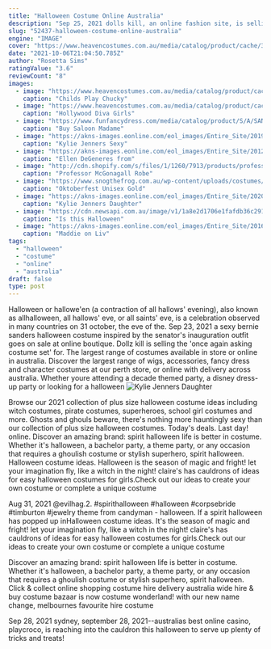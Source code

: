```yaml
---
title: "Halloween Costume Online Australia"
description: "Sep 25, 2021 dolls kill, an online fashion site, is selling a halloween costume based on bernie sanders, hilariously named the once again asking costume set. for $85, you can dress up like the"
slug: "52437-halloween-costume-online-australia"
engine: "IMAGE"
cover: "https://www.heavencostumes.com.au/media/catalog/product/cache/3ca7c4de79fd9294a778cbfdebc9dde4/s/m/smf-39099-chucky-red-blue-womens-halloween-fancy-dress-costume-image-2-1200.jpg"
date: "2021-10-06T21:04:50.785Z"
author: "Rosetta Sims"
ratingValue: "3.6"
reviewCount: "8"
images:
  - image: "https://www.heavencostumes.com.au/media/catalog/product/cache/3ca7c4de79fd9294a778cbfdebc9dde4/s/m/smf-39099-chucky-red-blue-womens-halloween-fancy-dress-costume-image-2-1200.jpg"
    caption: "Childs Play Chucky"
  - image: "https://www.heavencostumes.com.au/media/catalog/product/cache/3ca7c4de79fd9294a778cbfdebc9dde4/k/-/k-cc-00447-girls-black-hollywood-diva-kids-movie-star-costume-700_1.jpg"
    caption: "Hollywood Diva Girls"
  - image: "https://www.funfancydress.com/media/catalog/product/S/A/SANC_3262.jpg"
    caption: "Buy Saloon Madame"
  - image: "https://akns-images.eonline.com/eol_images/Entire_Site/2019929/rs_600x600-191029082013-kylie-jenner-halloween-2.jpg?fit=around|1080:1080&output-quality=90&crop=1080:1080;center,top"
    caption: "Kylie Jenners Sexy"
  - image: "https://akns-images.eonline.com/eol_images/Entire_Site/2012931/634.ellen.ls.103112_copy.jpg"
    caption: "Ellen DeGeneres from"
  - image: "http://cdn.shopify.com/s/files/1/1260/7913/products/professor-mcgonagall-robe-for-adults-warner-bros-harry-potter-rubies-adults-costumes-warner-bros-300914std_800x.jpg?v=1600216143"
    caption: "Professor McGonagall Robe"
  - image: "https://www.snogthefrog.com.au/wp-content/uploads/costumes/oktoberfest_costume_gold_lederhosen-800x1279.jpg"
    caption: "Oktoberfest Unisex Gold"
  - image: "https://akns-images.eonline.com/eol_images/Entire_Site/202095/rs_1200x1200-201005150838-1200-kylie-jenner-stormi-webster-instagram-oct.jpg?fit=around|1080:1080&output-quality=90&crop=1080:1080;center,top"
    caption: "Kylie Jenners Daughter"
  - image: "https://cdn.newsapi.com.au/image/v1/1a8e2d1706e1fafdb36c291fd7974cbf"
    caption: "Is this Halloween"
  - image: "https://akns-images.eonline.com/eol_images/Entire_Site/2016928/rs_634x951-161028102920-634.liv-and-maddie.102816.jpg"
    caption: "Maddie on Liv"
tags:
  - "halloween"
  - "costume"
  - "online"
  - "australia"
draft: false
type: post
---
```


Halloween or hallowe'en (a contraction of all hallows' evening), also known as allhalloween, all hallows' eve, or all saints' eve, is a celebration observed in many countries on 31 october, the eve of the. Sep 23, 2021 a sexy bernie sanders halloween costume inspired by the senator's inauguration outfit goes on sale at online boutique. Dollz kill is selling the 'once again asking costume set' for. The largest range of costumes available in store or online in australia. Discover the largest range of wigs, accessories, fancy dress and character costumes at our perth store, or online with delivery across australia. Whether youre attending a decade themed party, a disney dress-up party or looking for a halloween
![Kylie Jenners Daughter](https://akns-images.eonline.com/eol_images/Entire_Site/202095/rs_1200x1200-201005150838-1200-kylie-jenner-stormi-webster-instagram-oct.jpg?fit=around|1080:1080&output-quality=90&crop=1080:1080;center,top "Kylie Jenners Daughter")

Browse our 2021 collection of plus size halloween costume ideas including witch costumes, pirate costumes, superheroes, school girl costumes and more. Ghosts and ghouls beware, there&#39;s nothing more hauntingly sexy than our collection of plus size halloween costumes. Today&#39;s deals. Last day! online. Discover an amazing brand: spirit halloween life is better in costume. Whether it&#39;s halloween, a bachelor party, a theme party, or any occasion that requires a ghoulish costume or stylish superhero, spirit halloween. Halloween costume ideas. Halloween is the season of magic and fright! let your imagination fly, like a witch in the night! claire&#39;s has cauldrons of ideas for easy halloween costumes for girls.Check out our ideas to create your own costume or complete a unique costume
<!--inArticleAds-->

<!--galleryOne-->

Aug 31, 2021 @evilhag.2. #spirithalloween #halloween #corpsebride #timburton #jewelry  theme from candyman - halloween. If a spirit halloween has popped up inHalloween costume ideas. It's the season of magic and fright! let your imagination fly, like a witch in the night! claire's has cauldrons of ideas for easy halloween costumes for girls.Check out our ideas to create your own costume or complete a unique costume
<!--inArticleAds-->

<!--galleryTwo-->

Discover an amazing brand: spirit halloween life is better in costume. Whether it's halloween, a bachelor party, a theme party, or any occasion that requires a ghoulish costume or stylish superhero, spirit halloween. Click & collect  online shopping costume hire delivery australia wide hire & buy costume bazaar is now costume wonderland! with our new name change, melbournes favourite hire costume
<!--galleryThree-->

Sep 28, 2021 sydney, september 28, 2021--australias best online casino, playcroco, is reaching into the cauldron this halloween to serve up plenty of tricks and treats!